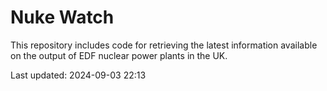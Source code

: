 # Nuke Watch

This repository includes code for retrieving the latest information available on the output of EDF nuclear power plants in the UK.

Last updated: 2024-09-03 22:13
